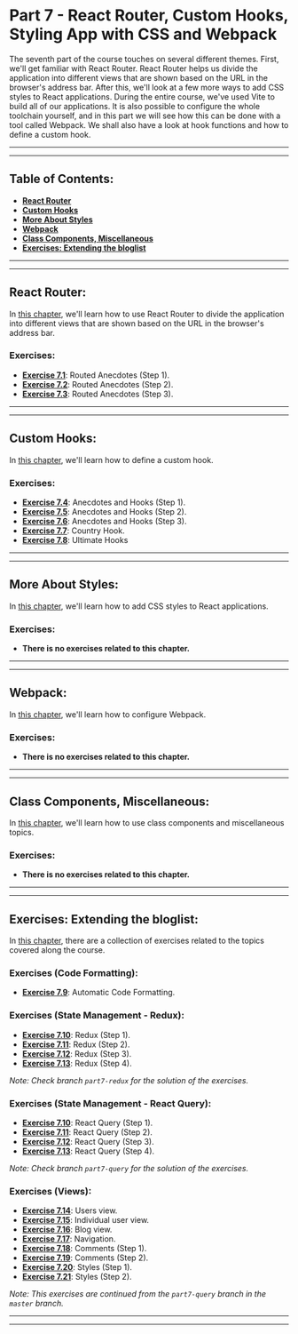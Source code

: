 # Part 7 - React Router, Custom Hooks, Styling App with CSS and Webpack

The seventh part of the course touches on several different themes. First, we'll get familiar with React Router. React Router helps us divide the application into different views that are shown based on the URL in the browser's address bar. After this, we'll look at a few more ways to add CSS styles to React applications. During the entire course, we've used Vite to build all of our applications. It is also possible to configure the whole toolchain yourself, and in this part we will see how this can be done with a tool called Webpack. We shall also have a look at hook functions and how to define a custom hook.

---
---

## Table of Contents:

- **[React Router](#react-router)**
- **[Custom Hooks](#custom-hooks)**
- **[More About Styles](#more-about-styles)**
- **[Webpack](#webpack)**
- **[Class Components, Miscellaneous](#class-components-miscellaneous)**
- **[Exercises: Extending the bloglist](#exercises-extending-the-bloglist)**

---
---

## React Router:

In [this chapter](https://fullstackopen.com/en/part7/react_router), we'll learn how to use React Router to divide the application into different views that are shown based on the URL in the browser's address bar.

### Exercises:

- **[Exercise 7.1](https://github.com/Jvlsc/FullStack-Course/blob/32cf0779592dca3ea1924442b011407ba2f61081/part7/anecdotes-routed/src/App.jsx)**: Routed Anecdotes (Step 1).
- **[Exercise 7.2](https://github.com/Jvlsc/FullStack-Course/blob/cb4d516f9f332ed344be4b55113ba3d3b7acc4e1/part7/anecdotes-routed/src/App.jsx)**: Routed Anecdotes (Step 2).
- **[Exercise 7.3](https://github.com/Jvlsc/FullStack-Course/blob/5c55f97aeb09e5f12b472a53c96caf73d5c355c0/part7/anecdotes-routed/src/App.jsx)**: Routed Anecdotes (Step 3).

---
---

## Custom Hooks:

In [this chapter](https://fullstackopen.com/en/part7/custom_hooks), we'll learn how to define a custom hook.

### Exercises:

- **[Exercise 7.4](https://github.com/Jvlsc/FullStack-Course/blob/18ff569674867b70dc0ab63dd1d82dbb04d38cb2/part7/anecdotes-routed/src/components/CreateNew.jsx)**: Anecdotes and Hooks (Step 1).
- **[Exercise 7.5](https://github.com/Jvlsc/FullStack-Course/blob/eb0c6a8f4e4630c5834b8f416a5be98d420dc554/part7/anecdotes-routed/src/components/CreateNew.jsx)**: Anecdotes and Hooks (Step 2).
- **[Exercise 7.6](https://github.com/Jvlsc/FullStack-Course/blob/eb0c6a8f4e4630c5834b8f416a5be98d420dc554/part7/anecdotes-routed/src/components/CreateNew.jsx)**: Anecdotes and Hooks (Step 3).
- **[Exercise 7.7](https://github.com/Jvlsc/FullStack-Course/blob/8545f0bf13cf027dd125e81d063c89f4f6109b67/part7/country-hook/src/App.jsx)**: Country Hook.
- **[Exercise 7.8](https://github.com/Jvlsc/FullStack-Course/blob/d1c7c084a6c319583c45b2b31debf8229b5d9680/part7/ultimate-hooks/src/App.jsx)**: Ultimate Hooks

---
---

## More About Styles:

In [this chapter](https://fullstackopen.com/en/part7/more_about_styles), we'll learn how to add CSS styles to React applications.

### Exercises:

- **There is no exercises related to this chapter.**

---
---

## Webpack:

In [this chapter](https://fullstackopen.com/en/part7/webpack), we'll learn how to configure Webpack.

### Exercises:

- **There is no exercises related to this chapter.**

---
---

## Class Components, Miscellaneous:

In [this chapter](https://fullstackopen.com/en/part7/class_components_miscellaneous), we'll learn how to use class components and miscellaneous topics.

### Exercises:

- **There is no exercises related to this chapter.**

---
---

## Exercises: Extending the bloglist:

In [this chapter](https://fullstackopen.com/en/part7/exercises_extending_the_bloglist), there are a collection of exercises related to the topics covered along the course.

### Exercises (Code Formatting):

- **[Exercise 7.9](https://github.com/Jvlsc/FullStack-Course/blob/2fc00a40fcebce5d7ba7ecfc5fe7471b2f651f9d/part7/bloglist-ultimate/.prettierrc)**: Automatic Code Formatting.


### Exercises (State Management - Redux):

- **[Exercise 7.10](https://github.com/Jvlsc/FullStack-Course/blob/c8541026e420e9f582a57ac0dad9fdd74bb08c51/part7/bloglist-ultimate/src/reducers/notificationReducer.js)**: Redux (Step 1).
- **[Exercise 7.11](https://github.com/Jvlsc/FullStack-Course/blob/c8541026e420e9f582a57ac0dad9fdd74bb08c51/part7/bloglist-ultimate/src/reducers/blogsReducer.js)**: Redux (Step 2).
- **[Exercise 7.12](https://github.com/Jvlsc/FullStack-Course/blob/c8541026e420e9f582a57ac0dad9fdd74bb08c51/part7/bloglist-ultimate/src/reducers/blogsReducer.js)**: Redux (Step 3).
- **[Exercise 7.13](https://github.com/Jvlsc/FullStack-Course/blob/c8541026e420e9f582a57ac0dad9fdd74bb08c51/part7/bloglist-ultimate/src/reducers/sessionReducer.js)**: Redux (Step 4).

*Note: Check branch `part7-redux` for the solution of the exercises.*

### Exercises (State Management - React Query):

- **[Exercise 7.10](https://github.com/Jvlsc/FullStack-Course/blob/20c00ea818ef4e4cb7bcfbadda7fdff9127b5d74/part7/bloglist-ultimate/src/contexts/NotificationContext.jsx)**: React Query (Step 1).
- **[Exercise 7.11](https://github.com/Jvlsc/FullStack-Course/blob/20c00ea818ef4e4cb7bcfbadda7fdff9127b5d74/part7/bloglist-ultimate/src/components/BlogForm.jsx)**: React Query (Step 2).
- **[Exercise 7.12](https://github.com/Jvlsc/FullStack-Course/blob/20c00ea818ef4e4cb7bcfbadda7fdff9127b5d74/part7/bloglist-ultimate/src/components/Blogs.jsx)**: React Query (Step 3).
- **[Exercise 7.13](https://github.com/Jvlsc/FullStack-Course/blob/20c00ea818ef4e4cb7bcfbadda7fdff9127b5d74/part7/bloglist-ultimate/src/contexts/SessionContext.jsx)**: React Query (Step 4).

*Note: Check branch `part7-query` for the solution of the exercises.*

### Exercises (Views):

- **[Exercise 7.14](https://github.com/Jvlsc/FullStack-Course/blob/a1df07571369b60eb61f1afa826430fe5554bac7/part7/bloglist-ultimate/src/components/Users.jsx)**: Users view.
- **[Exercise 7.15](https://github.com/Jvlsc/FullStack-Course/blob/de40b74714b663034ed758925060a2fab60ae5eb/part7/bloglist-ultimate/src/components/UserView.jsx)**: Individual user view.
- **[Exercise 7.16](https://github.com/Jvlsc/FullStack-Course/blob/e75fa9bb90829c7341eee118fb59022aee2b9996/part7/bloglist-ultimate/src/components/BlogView.jsx)**: Blog view.
- **[Exercise 7.17](https://github.com/Jvlsc/FullStack-Course/blob/94604212e3a83cae6fa9712fa36ccd2f46963df7/part7/bloglist-ultimate/src/App.jsx)**: Navigation.
- **[Exercise 7.18](https://github.com/Jvlsc/FullStack-Course/blob/94604212e3a83cae6fa9712fa36ccd2f46963df7/part7/bloglist-ultimate/src/App.jsx)**: Comments (Step 1).
- **[Exercise 7.19](https://github.com/Jvlsc/FullStack-Course/blob/dc36810f14968c44083b8d9a019fe444241bcc43/part7/bloglist-ultimate/src/components/Comments.jsx)**: Comments (Step 2).
- **[Exercise 7.20](https://github.com/Jvlsc/FullStack-Course/blob/bdbcddce61f3b626cf0873d1353c77b1f3d5ca6f/part7/bloglist-ultimate/src/App.jsx)**: Styles (Step 1).
- **[Exercise 7.21](https://github.com/Jvlsc/FullStack-Course/blob/bb9680bfab3eb0abdb82c23f178ea03fae948e91/part7/bloglist-ultimate/src/App.jsx)**: Styles (Step 2).

*Note: This exercises are continued from the `part7-query` branch in the `master` branch.*

---
---
